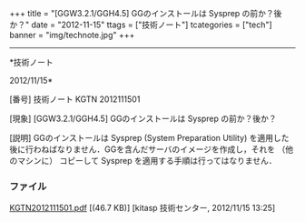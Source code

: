 ﻿+++
title = "[GGW3.2.1/GGH4.5] GGのインストールは Sysprep の前か？後か？"
date = "2012-11-15"
ttags = ["技術ノート"]
tcategories = ["tech"]
banner = "img/technote.jpg"
+++

-----------------------------------------------------------------------------------------------------------------------------

*技術ノート

2012/11/15*


[番号]
技術ノート KGTN 2012111501

[現象]
[GGW3.2.1/GGH4.5] GGのインストールは Sysprep の前か？後か？

[説明]
GGのインストールは Sysprep (System Preparation Utility)
を適用した後に行わねばなりません．GGを含んだサーバのイメージを作成し，それを
（他のマシンに） コピーして Sysprep を適用する手順は行ってはなりません．


### ファイル

 
 


[KGTN2012111501.pdf](http://techreport.kitasp.net/attachments/download/1120/KGTN2012111501.pdf)
 [(46.7 KB)] [kitasp 技術センター, 2012/11/15
13:25]


 


 

